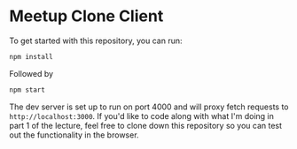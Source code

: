 # Meetup Clone Client

To get started with this repository, you can run:

```bash
npm install
```

Followed by

```bash
npm start
```

The dev server is set up to run on port 4000 and will proxy fetch requests to `http://localhost:3000`. If you'd like to code along with what I'm doing in part 1 of the lecture, feel free to clone down this repository so you can test out the functionality in the browser.